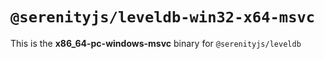 # `@serenityjs/leveldb-win32-x64-msvc`

This is the **x86_64-pc-windows-msvc** binary for `@serenityjs/leveldb`
